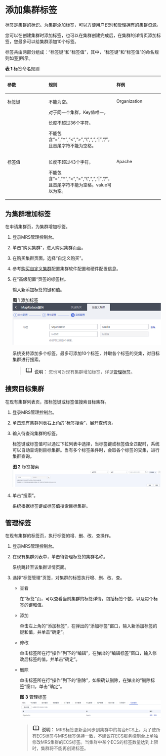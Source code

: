 # 添加集群标签<a name="mrs_01_0048"></a>

标签是集群的标识。为集群添加标签，可以方便用户识别和管理拥有的集群资源。

您可以在创建集群时添加标签，也可以在集群创建完成后，在集群的详情页添加标签，您最多可以给集群添加10个标签。

标签共由两部分组成：“标签键”和“标签值”，其中，“标签键”和“标签值”的命名规则如[表1](#t7d9a642e3af04b229bf4e8f93954f3ad)所示。

**表 1**  标签命名规则

<a name="t7d9a642e3af04b229bf4e8f93954f3ad"></a>
<table><thead align="left"><tr id="r47d319d6070a4f9cb8545d57095b6e0c"><th class="cellrowborder" valign="top" width="33.33333333333333%" id="mcps1.2.4.1.1"><p id="zh-cn_topic_0110219762_p231714491209"><a name="zh-cn_topic_0110219762_p231714491209"></a><a name="zh-cn_topic_0110219762_p231714491209"></a>参数</p>
</th>
<th class="cellrowborder" valign="top" width="33.33333333333333%" id="mcps1.2.4.1.2"><p id="a0f71b41d1fe34570886e58686667982b"><a name="a0f71b41d1fe34570886e58686667982b"></a><a name="a0f71b41d1fe34570886e58686667982b"></a>规则</p>
</th>
<th class="cellrowborder" valign="top" width="33.33333333333333%" id="mcps1.2.4.1.3"><p id="a86677695bac34b17a3d2d46a54e9ff98"><a name="a86677695bac34b17a3d2d46a54e9ff98"></a><a name="a86677695bac34b17a3d2d46a54e9ff98"></a>样例</p>
</th>
</tr>
</thead>
<tbody><tr id="r620b5406208047e8a00a4e928df51d88"><td class="cellrowborder" valign="top" width="33.33333333333333%" headers="mcps1.2.4.1.1 "><p id="zh-cn_topic_0110219762_p931774942019"><a name="zh-cn_topic_0110219762_p931774942019"></a><a name="zh-cn_topic_0110219762_p931774942019"></a>标签键</p>
</td>
<td class="cellrowborder" valign="top" width="33.33333333333333%" headers="mcps1.2.4.1.2 "><p id="a16d7bb3679874ffbab8ca47489194764"><a name="a16d7bb3679874ffbab8ca47489194764"></a><a name="a16d7bb3679874ffbab8ca47489194764"></a>不能为空。</p>
<p id="a7e80ade87a284b4c91d179b7addd574e"><a name="a7e80ade87a284b4c91d179b7addd574e"></a><a name="a7e80ade87a284b4c91d179b7addd574e"></a>对于同一个集群，Key值唯一。</p>
<p id="zh-cn_topic_0110219762_p93113330223"><a name="zh-cn_topic_0110219762_p93113330223"></a><a name="zh-cn_topic_0110219762_p93113330223"></a>长度不超过36个字符。</p>
<p id="p1225516520470"><a name="p1225516520470"></a><a name="p1225516520470"></a>不能包含“=”,“*”,“&lt;”,“&gt;”,“\”,“,”,“|”,“/”，且首尾字符不能为空格。</p>
</td>
<td class="cellrowborder" valign="top" width="33.33333333333333%" headers="mcps1.2.4.1.3 "><p id="a79a20b05ad59417081ba2d2c538301a1"><a name="a79a20b05ad59417081ba2d2c538301a1"></a><a name="a79a20b05ad59417081ba2d2c538301a1"></a>Organization</p>
</td>
</tr>
<tr id="redfa0261f8f64f4588d959fe802f4be2"><td class="cellrowborder" valign="top" width="33.33333333333333%" headers="mcps1.2.4.1.1 "><p id="zh-cn_topic_0110219762_p931714916209"><a name="zh-cn_topic_0110219762_p931714916209"></a><a name="zh-cn_topic_0110219762_p931714916209"></a>标签值</p>
</td>
<td class="cellrowborder" valign="top" width="33.33333333333333%" headers="mcps1.2.4.1.2 "><p id="a53b624f9e73342429f503f9d50a33227"><a name="a53b624f9e73342429f503f9d50a33227"></a><a name="a53b624f9e73342429f503f9d50a33227"></a>长度不超过43个字符。</p>
<p id="p1111264194711"><a name="p1111264194711"></a><a name="p1111264194711"></a>不能包含“=”,“*”,“&lt;”,“&gt;”,“\”,“,”,“|”,“/”，且首尾字符不能为空格。value可以为空。</p>
</td>
<td class="cellrowborder" valign="top" width="33.33333333333333%" headers="mcps1.2.4.1.3 "><p id="zh-cn_topic_0110219762_p431704919201"><a name="zh-cn_topic_0110219762_p431704919201"></a><a name="zh-cn_topic_0110219762_p431704919201"></a>Apache</p>
</td>
</tr>
</tbody>
</table>

## 为集群增加标签<a name="section93865701015"></a>

在申请集群页，为集群增加标签。

1.  登录MRS管理控制台。
2.  单击“购买集群”，进入购买集群页面。
3.  在购买集群页面，选择“自定义购买”。
4.  参考[购买自定义集群](购买自定义集群.md)配置集群软件配置和硬件配置信息。
5.  在“高级配置“页签的标签栏。

    输入新添加标签的键和值。

    **图 1**  添加标签<a name="fig843693712516"></a>  
    ![](figures/添加标签.png "添加标签")

    系统支持添加多个标签，最多可添加10个标签，并取各个标签的交集，对目标集群进行搜索。

    >![](public_sys-resources/icon-note.gif) **说明：** 
    >您也可对现有集群增加标签，详见[管理标签](#section188067265123)。


## 搜索目标集群<a name="section9673161212119"></a>

在现有集群列表页，按标签键或标签值搜索目标集群。

1.  登录MRS管理控制台。
2.  单击现有集群列表右上角的“标签搜索”，展开查询页。
3.  输入待查询集群的标签。

    标签键或标签值可以通过下拉列表中选择，当标签键或标签值全匹配时，系统可以自动查询到目标集群。当有多个标签条件时，会取各个标签的交集，进行集群查询。

    **图 2**  标签搜索<a name="fig45701052914"></a>  
    ![](figures/标签搜索.png "标签搜索")

4.  单击“搜索”。

    系统根据标签键或标签值搜索目标集群。


## 管理标签<a name="section188067265123"></a>

在现有集群的标签页，执行标签的增、删、改、查操作。

1.  登录MRS管理控制台。
2.  在现有集群列表中，单击待管理标签的集群名称。

    系统跳转至该集群详情页面。

3.  选择“标签管理”页签，对集群的标签执行增、删、改、查。
    -   查看

        在“标签”页，可以查看当前集群的标签详情，包括标签个数，以及每个标签的键和值。

    -   添加

        单击左上角的“添加标签”，在弹出的“添加标签”窗口，输入新添加标签的键和值，并单击“确定”。

    -   修改

        单击标签所在行“操作”列下的“编辑”，在弹出的“编辑标签”窗口，输入修改后标签的值，并单击“确定”。

    -   删除

        单击标签所在行“操作”列下的“删除”，如果确认删除，在弹出的“删除标签”窗口，单击“确定”。

        **图 3**  管理标签<a name="fig1854135431114"></a>  
        ![](figures/管理标签.png "管理标签")

        >![](public_sys-resources/icon-note.gif) **说明：** 
        >MRS标签更新会同步到集群中的每台ECS上，为了使所有ECS标签与MRS标签保持一致，不建议在ECS服务控制台上单独修改MRS集群的ECS标签。当集群中某个ECS的标签数量达到上限时，集群将不能再创建标签。




